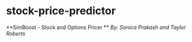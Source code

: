 # stock-price-predictor
**SimBoost - Stock and Options Pricer **
_By: Sonica Prakash and Taylor Roberts_


